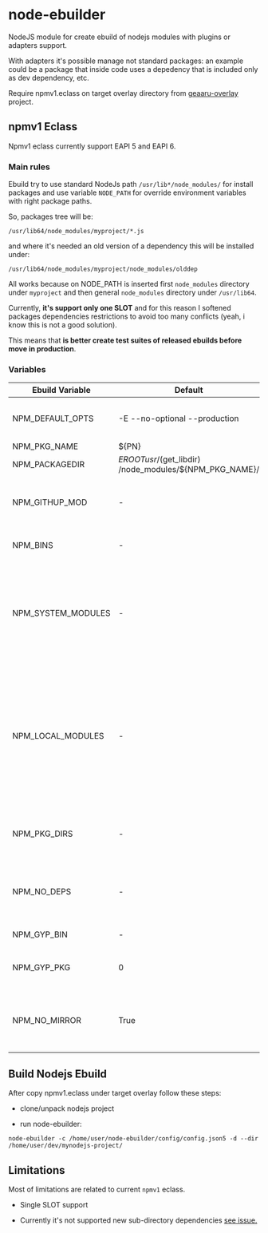 # node-ebuilder

NodeJS module for create ebuild of nodejs modules with plugins or adapters support.

With adapters it's possible manage not standard packages: an example could be a package that inside
code uses a depedency that is included only as dev dependency, etc.

Require npmv1.eclass on target overlay directory from
[geaaru-overlay](https://github.com/geaaru/geaaru_overlay/blob/master/eclass/npmv1.eclass) project.


## npmv1 Eclass

Npmv1 eclass currently support EAPI 5 and EAPI 6.

### Main rules

Ebuild try to use standard NodeJs path `/usr/lib*/node_modules/` for install packages and
use variable `NODE_PATH` for override environment variables with right package paths.

So, packages tree will be:

```
/usr/lib64/node_modules/myproject/*.js
```

and where it's needed an old version of a dependency this will be installed under:

```
/usr/lib64/node_modules/myproject/node_modules/olddep
```

All works because on NODE_PATH is inserted first `node_modules` directory under `myproject` and then
general `node_modules` directory under `/usr/lib64`.

Currently, **it's support only one SLOT** and for this reason I softened packages dependencies restrictions
to avoid too many conflicts (yeah, i know this is not a good solution).

This means that **is better create test suites of released ebuilds before move in production**.

### Variables

| Ebuild Variable | Default | Description |
|-----------------|---------|-------------|
| NPM_DEFAULT_OPTS | -E --no-optional --production | Contains options used with npm program to download nodejs modules of the package. |
| NPM_PKG_NAME | ${PN} | Contains package name. |
| NPM_PACKAGEDIR | ${EROOT}usr/$(get_libdir) /node_modules/${NPM_PKG_NAME}/ | Contains default install directory of the package. |
| NPM_GITHUP_MOD | - | For nodejs module available on github identify user and module for automatically create SRC_URI. |
| NPM_BINS | - | If defined contains list of file used as binaries and related rename. |
| NPM_SYSTEM_MODULES | - | If defined permit to avoid install of the packages modules to insert on this variable. This permit to use module installed from another ebuild. When this options is used NPM_NO_DEPS must be with value a 0 or not present. |
| NPM_LOCAL_MODULES | - | It works in opposite of NPM_SYSTEM_MODULES to define modules that are installed locally on package directory and avoid use of system installed packages. It used always for sub-packages/sub-directories modules. When this options is used NPM_NO_DEPS must be with value a 0 or not present. |
| NPM_PKG_DIRS | - | Permit of defines additional directories or files to intall. Default install directory if available is lib directory. |
| NPM_NO_DEPS | - | If present and with value equal to 1 then disable download of node modules dependencies and install of node_modules directory. |
| NPM_GYP_BIN | - | Path of node-gyp program. |
| NPM_GYP_PKG | 0 | Identify if package has source to compile with node-gyp (value 1) or not (value 0). |
| NPM_NO_MIRROR | True | Boolean value that add RESTRICT="mirror" for download package from SRC_URI. Set to False to try to download package from gentoo mirrors. |

## Build Nodejs Ebuild

After copy npmv1.eclass under target overlay follow these steps:

* clone/unpack nodejs project

* run node-ebuilder:

```
node-ebuilder -c /home/user/node-ebuilder/config/config.json5 -d --dir /home/user/dev/mynodejs-project/
```


## Limitations

Most of limitations are related to current `npmv1` eclass.

* Single SLOT support

* Currently it's not supported new sub-directory dependencies [see issue.](https://github.com/geaaru/node-ebuilder/issues/3)


